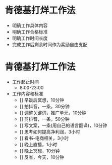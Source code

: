 # 肯德基打烊工作法

 - 明确工作具体内容
 - 明确工作合格标准
 - 明确工作时间长度
 - 完成工作后剩余时间作为奖励自由支配

# 肯德基打烊工作法

- 工作起止时间
  - 8:00-23:00
- 工作内容和标准
  - [] 早饭后冥想，10分钟
  - [] 拍抖音，一条，30分钟
  - [] 调整关键词，推广单元，10分钟
  - [] 剪抖音，一条，50分钟
  - [] 写文案，一条(用自己的语言翻译)，10分钟
  - [] 思考如何提高净利润，3小时
  - [] 看书-电商相关，3小时
  - [] 晚上直播，1小时
  - [] 晚上冥想，10分钟
  - [] 反省，今天，10分钟

